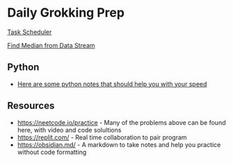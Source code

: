 # Daily Grokking Prep


[Task Scheduler](./problems/task_scheduler.md)

[Find Median from Data Stream](./problems/Find_Median_From_Data_Stream.md)



## Python 
- [Here are some python notes that should help you with your speed](./python_notes.md)



## Resources

- https://neetcode.io/practice - Many of the problems above can be found here, with video and code solultions
- https://replit.com/ - Real time collaboration to pair program
- https://obsidian.md/ - A markdown to take notes and help you practice without code formatting 
